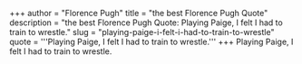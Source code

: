 +++
author = "Florence Pugh"
title = "the best Florence Pugh Quote"
description = "the best Florence Pugh Quote: Playing Paige, I felt I had to train to wrestle."
slug = "playing-paige-i-felt-i-had-to-train-to-wrestle"
quote = '''Playing Paige, I felt I had to train to wrestle.'''
+++
Playing Paige, I felt I had to train to wrestle.
